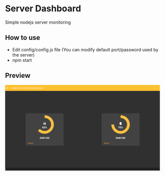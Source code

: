 # Server Dashboard

Simple nodejs server monitoring

## How to use

- Edit config/config.js file (You can modify default port/password used by the server)
- npm start

## Preview

![screen](screen/screen_2.png)
